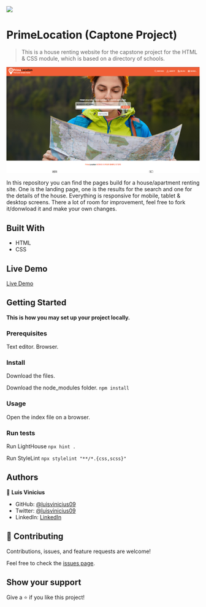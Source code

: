 ![](https://img.shields.io/badge/Microverse-blueviolet)

# PrimeLocation (Captone Project)

> This is a house renting website for the capstone project for the HTML & CSS module, which is based on a directory of schools.

![screenshot](./app_screenshot.png)

In this repository you can find the pages build for a house/apartment renting site. One is the landing page, one is the results for the search and one for the details of the house. Everything is responsive for mobile, tablet & desktop screens. There a lot of room for improvement, feel free to fork it/donwload it and make your own changes.

## Built With

- HTML
- CSS

## Live Demo

[Live Demo](https://luisvinicius09.github.io/capstone-one/)


## Getting Started

**This is how you may set up your project locally.**

### Prerequisites

Text editor.
Browser.

### Install

Download the files.

Download the node_modules folder.
`npm install`

### Usage

Open the index file on a browser.

### Run tests

Run LightHouse
`npx hint .`

Run StyleLint
`npx stylelint "**/*.{css,scss}"`


## Authors

👤 **Luis Vinicius**

- GitHub: [@luisvinicius09](https://github.com/luisvinicius09)
- Twitter: [@luisvinicius09](https://twitter.com/twitterhandle)
- LinkedIn: [LinkedIn](https://linkedin.com/in/luis-vinicius)

## 🤝 Contributing

Contributions, issues, and feature requests are welcome!

Feel free to check the [issues page](https://github.com/luisvinicius09/capstone-one/issues).

## Show your support

Give a ⭐️ if you like this project!
